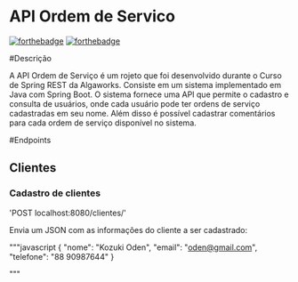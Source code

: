 # API Ordem de Servico

[![forthebadge](https://forthebadge.com/images/badges/made-with-java.svg)](https://forthebadge.com)
[![forthebadge](https://forthebadge.com/images/badges/built-with-love.svg)](https://forthebadge.com)

#Descrição

A API Ordem de Serviço é um rojeto que foi desenvolvido durante o Curso de Spring REST da Algaworks. Consiste em um sistema implementado em Java com Spring Boot.
O sistema fornece uma API que permite o cadastro e consulta de usuários, onde cada usuário pode ter ordens de serviço cadastradas em seu nome.
Além disso é possível cadastrar comentários para cada ordem de serviço disponível no sistema.

#Endpoints

## Clientes

### Cadastro de clientes

'POST localhost:8080/clientes/'

Envia um JSON com as informações do cliente a ser cadastrado:

"""javascript
{
	"nome": "Kozuki Oden",
	"email": "oden@gmail.com",
	"telefone": "88 90987644"
}

"""